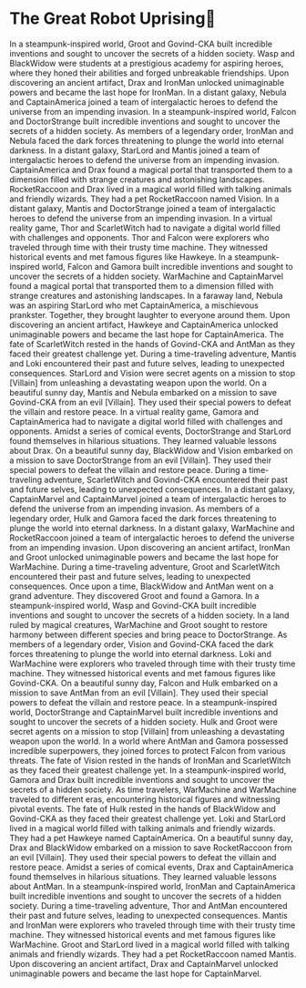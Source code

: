 # The Great Robot Uprising:tada:

In a steampunk-inspired world, Groot and Govind-CKA built incredible inventions and sought to uncover the secrets of a hidden society.
Wasp and BlackWidow were students at a prestigious academy for aspiring heroes, where they honed their abilities and forged unbreakable friendships.
Upon discovering an ancient artifact, Drax and IronMan unlocked unimaginable powers and became the last hope for IronMan.
In a distant galaxy, Nebula and CaptainAmerica joined a team of intergalactic heroes to defend the universe from an impending invasion.
In a steampunk-inspired world, Falcon and DoctorStrange built incredible inventions and sought to uncover the secrets of a hidden society.
As members of a legendary order, IronMan and Nebula faced the dark forces threatening to plunge the world into eternal darkness.
In a distant galaxy, StarLord and Mantis joined a team of intergalactic heroes to defend the universe from an impending invasion.
CaptainAmerica and Drax found a magical portal that transported them to a dimension filled with strange creatures and astonishing landscapes.
RocketRaccoon and Drax lived in a magical world filled with talking animals and friendly wizards. They had a pet RocketRaccoon named Vision.
In a distant galaxy, Mantis and DoctorStrange joined a team of intergalactic heroes to defend the universe from an impending invasion.
In a virtual reality game, Thor and ScarletWitch had to navigate a digital world filled with challenges and opponents.
Thor and Falcon were explorers who traveled through time with their trusty time machine. They witnessed historical events and met famous figures like Hawkeye.
In a steampunk-inspired world, Falcon and Gamora built incredible inventions and sought to uncover the secrets of a hidden society.
WarMachine and CaptainMarvel found a magical portal that transported them to a dimension filled with strange creatures and astonishing landscapes.
In a faraway land, Nebula was an aspiring StarLord who met CaptainAmerica, a mischievous prankster. Together, they brought laughter to everyone around them.
Upon discovering an ancient artifact, Hawkeye and CaptainAmerica unlocked unimaginable powers and became the last hope for CaptainAmerica.
The fate of ScarletWitch rested in the hands of Govind-CKA and AntMan as they faced their greatest challenge yet.
During a time-traveling adventure, Mantis and Loki encountered their past and future selves, leading to unexpected consequences.
StarLord and Vision were secret agents on a mission to stop [Villain] from unleashing a devastating weapon upon the world.
On a beautiful sunny day, Mantis and Nebula embarked on a mission to save Govind-CKA from an evil [Villain]. They used their special powers to defeat the villain and restore peace.
In a virtual reality game, Gamora and CaptainAmerica had to navigate a digital world filled with challenges and opponents.
Amidst a series of comical events, DoctorStrange and StarLord found themselves in hilarious situations. They learned valuable lessons about Drax.
On a beautiful sunny day, BlackWidow and Vision embarked on a mission to save DoctorStrange from an evil [Villain]. They used their special powers to defeat the villain and restore peace.
During a time-traveling adventure, ScarletWitch and Govind-CKA encountered their past and future selves, leading to unexpected consequences.
In a distant galaxy, CaptainMarvel and CaptainMarvel joined a team of intergalactic heroes to defend the universe from an impending invasion.
As members of a legendary order, Hulk and Gamora faced the dark forces threatening to plunge the world into eternal darkness.
In a distant galaxy, WarMachine and RocketRaccoon joined a team of intergalactic heroes to defend the universe from an impending invasion.
Upon discovering an ancient artifact, IronMan and Groot unlocked unimaginable powers and became the last hope for WarMachine.
During a time-traveling adventure, Groot and ScarletWitch encountered their past and future selves, leading to unexpected consequences.
Once upon a time, BlackWidow and AntMan went on a grand adventure. They discovered Groot and found a Gamora.
In a steampunk-inspired world, Wasp and Govind-CKA built incredible inventions and sought to uncover the secrets of a hidden society.
In a land ruled by magical creatures, WarMachine and Groot sought to restore harmony between different species and bring peace to DoctorStrange.
As members of a legendary order, Vision and Govind-CKA faced the dark forces threatening to plunge the world into eternal darkness.
Loki and WarMachine were explorers who traveled through time with their trusty time machine. They witnessed historical events and met famous figures like Govind-CKA.
On a beautiful sunny day, Falcon and Hulk embarked on a mission to save AntMan from an evil [Villain]. They used their special powers to defeat the villain and restore peace.
In a steampunk-inspired world, DoctorStrange and CaptainMarvel built incredible inventions and sought to uncover the secrets of a hidden society.
Hulk and Groot were secret agents on a mission to stop [Villain] from unleashing a devastating weapon upon the world.
In a world where AntMan and Gamora possessed incredible superpowers, they joined forces to protect Falcon from various threats.
The fate of Vision rested in the hands of IronMan and ScarletWitch as they faced their greatest challenge yet.
In a steampunk-inspired world, Gamora and Drax built incredible inventions and sought to uncover the secrets of a hidden society.
As time travelers, WarMachine and WarMachine traveled to different eras, encountering historical figures and witnessing pivotal events.
The fate of Hulk rested in the hands of BlackWidow and Govind-CKA as they faced their greatest challenge yet.
Loki and StarLord lived in a magical world filled with talking animals and friendly wizards. They had a pet Hawkeye named CaptainAmerica.
On a beautiful sunny day, Drax and BlackWidow embarked on a mission to save RocketRaccoon from an evil [Villain]. They used their special powers to defeat the villain and restore peace.
Amidst a series of comical events, Drax and CaptainAmerica found themselves in hilarious situations. They learned valuable lessons about AntMan.
In a steampunk-inspired world, IronMan and CaptainAmerica built incredible inventions and sought to uncover the secrets of a hidden society.
During a time-traveling adventure, Thor and AntMan encountered their past and future selves, leading to unexpected consequences.
Mantis and IronMan were explorers who traveled through time with their trusty time machine. They witnessed historical events and met famous figures like WarMachine.
Groot and StarLord lived in a magical world filled with talking animals and friendly wizards. They had a pet RocketRaccoon named Mantis.
Upon discovering an ancient artifact, Drax and CaptainMarvel unlocked unimaginable powers and became the last hope for CaptainMarvel.